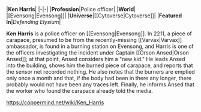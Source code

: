 |**Ken Harris**|
|-|-|
|**Profession**|Police officer|
|**World**|[[Evensong\|Evensong]]|
|**Universe**|[[Cytoverse\|Cytoverse]]|
|**Featured In**|*Defending Elysium*|

**Ken Harris** is a police officer on [[Evensong\|Evensong]].
In 2211, a piece of carapace, presumed to be from the recently-missing [[Varvax\|Varvax]] ambassador, is found in a burning station on Evensong, and Harris is one of the officers investigating the incident under Captain [[Orson Ansed\|Orson Ansed]]; at that point, Ansed considers him a "new kid." He leads Ansed into the building, shows him the burned piece of carapace, and reports that the sensor net recorded nothing. He also notes that the burners are emptied only once a month and that, if the body had been in there any longer, there probably would not have been any traces left. Finally, he informs Ansed that the worker who found the carapace already told the media.



https://coppermind.net/wiki/Ken_Harris